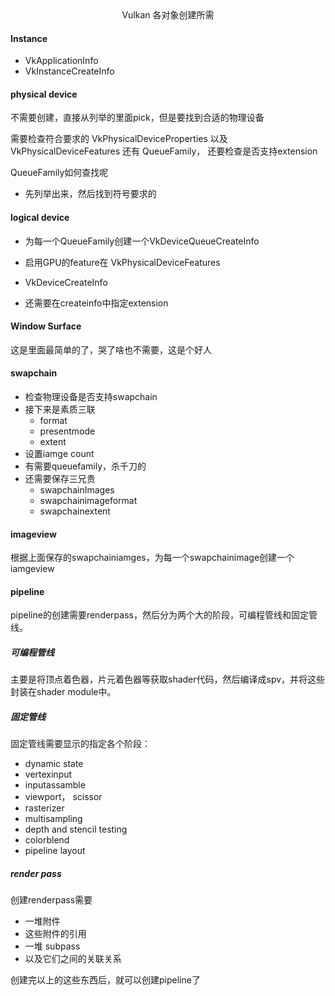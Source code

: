 <center>Vulkan 各对象创建所需</center>

#### Instance

+ VkApplicationInfo
+ VkInstanceCreateInfo



#### physical device

不需要创建，直接从列举的里面pick，但是要找到合适的物理设备

需要检查符合要求的 VkPhysicalDeviceProperties 以及 VkPhysicalDeviceFeatures 还有 QueueFamily， 还要检查是否支持extension

QueueFamily如何查找呢

+ 先列举出来，然后找到符号要求的



#### logical device

+ 为每一个QueueFamily创建一个VkDeviceQueueCreateInfo

+ 启用GPU的feature在 VkPhysicalDeviceFeatures
+ VkDeviceCreateInfo
+ 还需要在createinfo中指定extension



#### Window Surface

这是里面最简单的了，哭了啥也不需要，这是个好人



#### swapchain

+ 检查物理设备是否支持swapchain
+ 接下来是素质三联
  + format
  + presentmode
  + extent
+ 设置iamge count
+ 有需要queuefamily，杀千刀的
+ 还需要保存三兄贵
  + swapchainImages
  + swapchainimageformat
  + swapchainextent



#### imageview

根据上面保存的swapchainiamges，为每一个swapchainimage创建一个iamgeview



#### pipeline

pipeline的创建需要renderpass，然后分为两个大的阶段，可编程管线和固定管线。



##### 可编程管线

主要是将顶点着色器，片元着色器等获取shader代码，然后编译成spv，并将这些封装在shader module中。



##### 固定管线

固定管线需要显示的指定各个阶段：

+ dynamic state
+ vertexinput
+ inputassamble
+ viewport， scissor
+ rasterizer
+ multisampling
+ depth and stencil testing
+ colorblend
+ pipeline layout



##### render pass

创建renderpass需要

+ 一堆附件
+ 这些附件的引用
+ 一堆 subpass
+ 以及它们之间的关联关系

 创建完以上的这些东西后，就可以创建pipeline了



